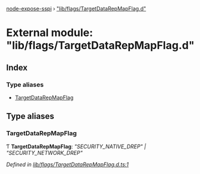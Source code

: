 [node-expose-sspi](../README.md) › ["lib/flags/TargetDataRepMapFlag.d"](_lib_flags_targetdatarepmapflag_d_.md)

# External module: "lib/flags/TargetDataRepMapFlag.d"

## Index

### Type aliases

* [TargetDataRepMapFlag](_lib_flags_targetdatarepmapflag_d_.md#targetdatarepmapflag)

## Type aliases

###  TargetDataRepMapFlag

Ƭ **TargetDataRepMapFlag**: *"SECURITY_NATIVE_DREP" | "SECURITY_NETWORK_DREP"*

*Defined in [lib/flags/TargetDataRepMapFlag.d.ts:1](https://github.com/jlguenego/node-expose-sspi/blob/70cc17a/lib/flags/TargetDataRepMapFlag.d.ts#L1)*
